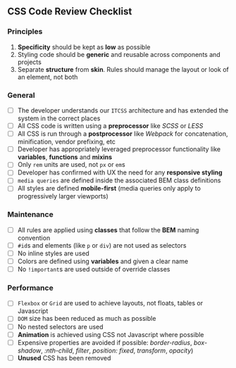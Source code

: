 ## CSS Code Review Checklist

### Principles
1. <b>Specificity</b> should be kept as <b>low</b> as possible
2. Styling code should be <b>generic</b> and reusable across components and projects
3. Separate <b>structure</b> from <b>skin</b>. Rules should manage the layout or look of an element, not both

### General
- [ ] The developer understands our `ITCSS` architecture and has extended the system in the correct places
- [ ] All CSS code is written using a <b>preprocessor</b> like <i>SCSS</i> or <i>LESS</i>
- [ ] All CSS is run through a <b>postprocessor</b> like <i>Webpack</i> for concatenation, minification, vendor prefixing, etc
- [ ] Developer has appropriately leveraged preprocessor functionality like <b>variables</b>, <b>functions</b> and <b>mixins</b>
- [ ] Only `rem` units are used, not `px` or `em`s
- [ ] Developer has confirmed with UX the need for any <b>responsive styling</b>
- [ ] `media queries` are defined inside the associated BEM class definitions
- [ ] All styles are defined <b>mobile-first</b> (media queries only apply to progressively larger viewports)

### Maintenance
- [ ] All rules are applied using <b>classes</b> that follow the <b>BEM</b> naming convention
- [ ] `#id`s and elements (like `p` or `div`) are not used as selectors
- [ ] No inline styles are used
- [ ] Colors are defined using <b>variables</b> and given a clear name
- [ ] No `!important`s are used outside of override classes

### Performance
- [ ] `Flexbox` or `Grid` are used to achieve layouts, not floats, tables or Javascript
- [ ] `DOM` size has been reduced as much as possible
- [ ] No nested selectors are used
- [ ] <b>Animation</b> is achieved using CSS not Javascript where possible
- [ ] Expensive properties are avoided if possible: <i>border-radius</i>, <i>box-shadow</i>, <i>:nth-child</i>, <i>filter</i>, <i>position: fixed</i>, <i>transform</i>, <i>opacity</i>)
- [ ] <b>Unused</b> CSS has been removed
